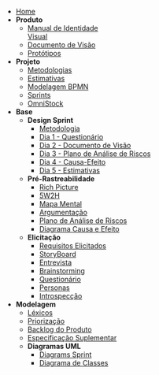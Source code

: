 - [Home](/)
- **Produto**
  - [Manual de Identidade<br> Visual](Product/ManualId.md)
  - [Documento de Visão](Product/DocVisão.md)
  - [Protótipos](Product/Prototipos.md)
- **Projeto**
  - [Metodologias](Project/Metodologias.md)
  - [Estimativas](Project/Evaluation.md)
  - [Modelagem BPMN](Project/ModelagemBPMN.md)
  - [Sprints](Index/sprintsIndex.md)
  - [OmniStock](Project/Omnistock.md)
- **Base**
  - **Design Sprint**
    - [Metodologia](DesignSprint/DesignSprint.md)
    - [Dia 1 - Questionário](DesignSprint/dia1.md)
    - [Dia 2 - Documento de Visão](DesignSprint/dia2.md)
    - [Dia 3 - Plano de Análise de Riscos](DesignSprint/dia3.md)
    - [Dia 4 - Causa-Efeito](DesignSprint/dia4.md)
    - [Dia 5 - Estimativas](DesignSprint/dia5.md)
  - **Pré-Rastreabilidade**
    - [Rich Picture](preTraceability/RichPicture.md)
    - [5W2H](preTraceability/5W2H.md)
    - [Mapa Mental](preTraceability/MapaMental.md)
    - [Argumentação](preTraceability/Argumentacao.md)
    - [Plano de Análise de Riscos](preTraceability/PlanAnaliseRiscos.md)
    - [Diagrama Causa e Efeito](preTraceability/causaEfeito.md)
  - **Elicitação**
    - [Requisitos Elicitados](Elicitation/RequisitosElicitados.md)
    - [StoryBoard](Elicitation/StoryBoard.md)
    - [Entrevista](Elicitation/Entrevista.md)
    - [Brainstorming](Elicitation/Brainstorming.md)
    - [Questionário](Elicitation/Questionario.md)
    - [Personas](Elicitation/Personas.md)
    - [Introspecção](Elicitation/Introspeccao.md)
- **Modelagem**
  - [Léxicos](Modeling/Lexico.md)
  - [Priorização](Modeling/Priorizacao.md)
  - [Backlog do Produto](Modeling/Backlog.md)
  - [Especificação Suplementar](Modeling/EspecificacaoSuplementar.md) 
  - **Diagramas UML**
    - [Diagrams Sprint](Modeling/Diagrams/Diagrams.md) 
    - [Diagrama de Classes](Modeling/Diagrams/Classes.md) 
